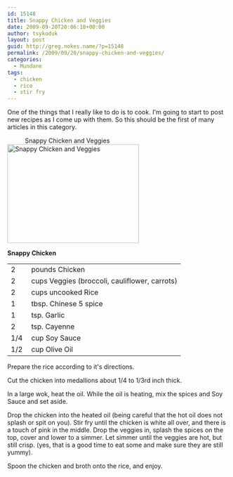 ```yaml
---
id: 15148
title: Snappy Chicken and Veggies
date: 2009-09-20T20:06:18+00:00
author: tsykoduk
layout: post
guid: http://greg.nokes.name/?p=15148
permalink: /2009/09/20/snappy-chicken-and-veggies/
categories:
  - Mundane
tags:
  - chicken
  - rice
  - stir fry
---
```

One of the things that I really like to do is to cook. I'm going to start to post new recipes as I come up with them. So this should be the first of many articles in this category.

<!--more-->
<div class="mceTemp"><dl id="attachment_15149" class="wp-caption alignleft" style="width: 310px;"> <dt class="wp-caption-dt" style="text-align: auto;"> </dt> <dd class="wp-caption-dd">Snappy Chicken and Veggies</dd><img class="size-medium wp-image-15149" title="photo" src="http://greg.nokes.name/wp-content/uploads/2009/09/photo-300x225.jpg" alt="Snappy Chicken and Veggies" width="300" height="225" />

</dl></div>
<strong>Snappy Chicken</strong>
<table border="0">
<tbody>
<tr>
<td>2</td>
<td style="padding:2px;"></td>
<td>pounds Chicken</td>
</tr>
<tr>
<td>2</td>
<td style="padding:2px;"></td>
<td>cups Veggies (broccoli, cauliflower, carrots)</td>
</tr>
<tr>
<td>2</td>
<td style="padding:2px;"></td>
<td>cups uncooked Rice</td>
</tr>
<tr>
<td>1</td>
<td style="padding:2px;"></td>
<td>tbsp. Chinese 5 spice</td>
</tr>
<tr>
<td>1</td>
<td style="padding:2px;"></td>
<td>tsp. Garlic</td>
</tr>
<tr>
<td>2</td>
<td style="padding:2px;"></td>
<td>tsp. Cayenne</td>
</tr>
<tr>
<td>1/4</td>
<td style="padding:2px;"></td>
<td>cup Soy Sauce</td>
</tr>
<tr>
<td>1/2</td>
<td style="padding:2px;"></td>
<td>cup Olive Oil</td>
</tr>
</tbody></table>
Prepare the rice according to it's directions.

Cut the chicken into medallions about 1/4 to 1/3rd inch thick.

In a large wok, heat the oil. While the oil is heating, mix the spices and Soy Sauce and set aside.

Drop the chicken into the heated oil (being careful that the hot oil does not splash or spit on you). Stir fry until the chicken is white all over, and there is a touch of pink in the middle. Drop the veggies in, splash the spices on the top, cover and lower to a simmer. Let simmer until the veggies are hot, but still crisp. (yes, that is a good time to eat some and make sure they are still yummy).

Spoon the chicken and broth onto the rice, and enjoy.